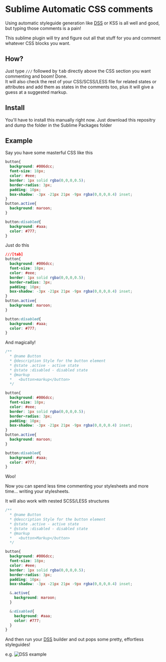 Sublime Automatic CSS comments
=========================

Using automatic styleguide generation like <a href="https://github.com/darcyclarke/DSS/" title="DSS">DSS</a> or KSS is all well and good, but typing those comments is a pain!

This sublime plugin will try and figure out all that stuff for you and comment whatever CSS blocks you want. 

<h2>How?</h2>
Just type <code>///</code> followed by <kbd>tab</kbd> directly above the CSS section you want commenting and boom! Done.<br/>
It will also check the rest of your CSS/SCSS/LESS file for related states or attributes and add them as states in the comments too, plus it will give
a guess at a suggested markup.

<h2>Install</h2>
You'll have to install this manually right now. Just download this repositry and dump the folder in the Sublime Packages folder

<h2>Example</h2>

Say you have some masterful CSS like this

```css
button{
  background: #006dcc;
  font-size: 18px;
  color: #eee;
  border: 1px solid rgba(0,0,0,0.5);
  border-radius: 3px;
  padding: 10px;
  box-shadow: -3px -21px 21px -9px rgba(0,0,0,0.4) inset;
}
button.active{
  background: maroon;
}

button:disabled{
  background: #aaa;
  color: #777;
}
````

Just do this

```css
///[tab]
button{
  background: #006dcc;
  font-size: 18px;
  color: #eee;
  border: 1px solid rgba(0,0,0,0.5);
  border-radius: 3px;
  padding: 10px;
  box-shadow: -3px -21px 21px -9px rgba(0,0,0,0.4) inset;
}
button.active{
  background: maroon;
}

button:disabled{
  background: #aaa;
  color: #777;
}
````

And magically!


```css
/**
  * @name Button
  * @description Style for the button element
  * @state .active - active state
  * @state :disabled - disabled state
  * @markup
  *   <button>markup</button>
  */

button{
  background: #006dcc;
  font-size: 18px;
  color: #eee;
  border: 1px solid rgba(0,0,0,0.5);
  border-radius: 3px;
  padding: 10px;
  box-shadow: -3px -21px 21px -9px rgba(0,0,0,0.4) inset;
}
button.active{
  background: maroon;
}

button:disabled{
  background: #aaa;
  color: #777;
}
````

Woo!

Now you can spend less time commenting your stylesheets and more time... writing your stylesheets.

It will also work with nested SCSS/LESS structures

```scss
/**
  * @name Button
  * @description Style for the button element
  * @state .active - active state
  * @state :disabled - disabled state
  * @markup
  *   <button>Markup</button>
  */

button{
  background: #006dcc;
  font-size: 18px;
  color: #eee;
  border: 1px solid rgba(0,0,0,0.5);
  border-radius: 3px;
  padding: 10px;
  box-shadow: -3px -21px 21px -9px rgba(0,0,0,0.4) inset;

  &.active{
    background: maroon;
  }

  &:disabled{
    background: #aaa;
    color: #777;
  }
}
````


And then run your <a href="https://github.com/darcyclarke/DSS/" title="DSS">DSS</a> builder and out pops some pretty, effortless styleguides!

e.g.
<img src="http://i.imgur.com/iNSNJsc.png" title="DSS example"/>

